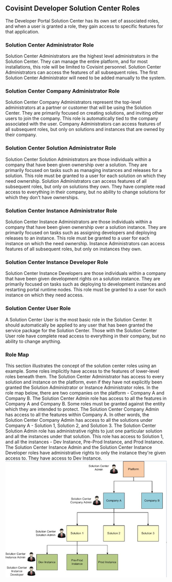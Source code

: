 ## Covisint Developer Solution Center Roles

The Developer Portal Solution Center has its own set of associated roles, and when a user is granted a role, they gain access to specific features for that application.

### Solution Center Administrator Role
Solution Center Administrators are the highest level administrators in the Solution Center. They can manage the entire platform, and for most installations, this role will be limited to Covisint personnel. Solution Center Administrators can access the features of all subsequent roles. The first Solution Center Administrator will need to be added manually to the system.

### Solution Center Company Administrator Role
Solution Center Company Administrators represent the top-level administrators at a partner or customer that will be using the Solution Center.  They are primarily focused on creating solutions, and inviting other users to join the company.  This role is automatically tied to the company associated with the user.  Company Administrators can access features of all subsequent roles, but only on solutions and instances that are owned by their company.

### Solution Center Solution Administrator Role
Solution Center Solution Administrators are those individuals within a company that have been given ownership over a solution.  They are primarily focused on tasks such as managing instances and releases for a solution.  This role must be granted to a user for each solution on which they need ownership.  Solution Administrators can access features of all subsequent roles, but only on solutions they own. They have complete read access to everything in their company, but no ability to change solutions for which they don't have ownerships.

### Solution Center Instance Administrator Role
Solution Center Instance Administrators are those individuals within a company that have been given ownership over a solution instance.  They are primarily focused on tasks such as assigning developers and deploying releases to an instance.  This role must be granted to a user for each instance on which the need ownership.  Instance Administrators can access features of all subsequent roles, but only on instances they own.

### Solution Center Instance Developer Role
Solution Center Instance Developers are those individuals within a company that have been given development rights on a solution instance.  They are primarily focused on tasks such as deploying to development instances and restarting portal runtime nodes.  This role must be granted to a user for each instance on which they need access.

### Solution Center User Role
A Solution Center User is the most basic role in the Solution Center.  It should automatically be applied to any user that has been granted the service package for the Solution Center.  Those with the Solution Center User role have complete read access to everything in their company, but no ability to change anything.

### Role Map
This section illustrates the concept of the solution center roles using an example. Some roles implicitly have access to the features of lower-level roles beneath them. The Solution Center Administrator has access to every solution and instance on the platform, even if they have not explicitly been granted the Solution Administrator or Instance Administrator roles. In the role map below, there are two companies on the platform - Company A and Company B. The Solution Center Admin role has access to all the features in Company A and Company B. Some roles must be granted against the entity which they are intended to protect. The Solution Center Company Admin has access to all the features within Company A. In other words, the Solution Center Company Admin has access to all the solutions under Company A - Solution 1, Solution 2, and Solution 3. The Solution Center Solution Admin role has administrative rights to just one particular solution and all the instances under that solution. This role has access to Solution 1, and all the instances - Dev Instance, Pre-Prod Instance, and Prod Instance. The Solution Center Instance Admin and the Solution Center Instance Developer roles have administrative rights to only the instance they're given access to. They have access to Dev Instance.
![](solution_center_role_map.jpg)
